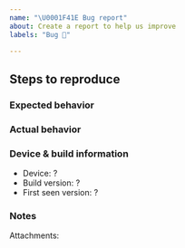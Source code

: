 ```yaml
---
name: "\U0001F41E Bug report"
about: Create a report to help us improve
labels: "Bug 🐞"

---
```


## Steps to reproduce

### Expected behavior

### Actual behavior

### Device & build information
* Device: ? <!--- iPhone model, iOS version -->
* Build version: ? <!--- Visit Settings and scroll down to find the version number -->
* First seen version: ? <!--- Is this new to this version or have you seen it before? -->
### Notes
Attachments: 
<!--- Screenshots or screen recordings are very helpful for reproducing! -->
